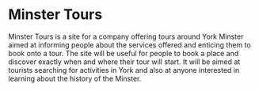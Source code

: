 # Minster Tours

Minster Tours is a site for a company offering tours around York Minster aimed at informing people about the services offered and enticing them to book onto a tour. The site will be useful for people to book a place and discover exactly when and where their tour will start. It will be aimed at tourists searching for activities in York and also at anyone interested in learning about the history of the Minster. 